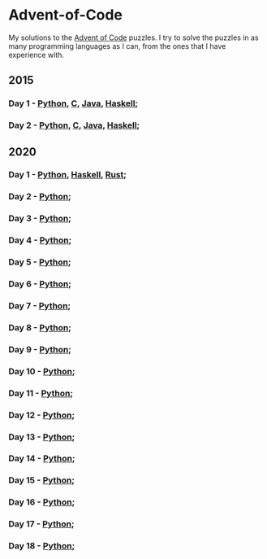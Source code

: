 # Advent-of-Code
My solutions to the [Advent of Code](https://adventofcode.com) puzzles. I try to solve the puzzles in as many programming languages as I can, from the ones that I have experience with.

## 2015

### Day 1 - [Python](<2015/Day 1/main.py>), [C](<2015/Day 1/main.c>), [Java](<2015/Day 1/main.java>), [Haskell](<2015/Day 1/main.hs>);
### Day 2 - [Python](<2015/Day 2/main.py>), [C](<2015/Day 2/main.c>), [Java](<2015/Day 2/main.java>), [Haskell](<2015/Day 2/main.hs>);

## 2020

### Day 1 - [Python](<2020/Day 01/main.py>), [Haskell](<2020/Day 01/main.hs>), [Rust](<2020/Day 01/rust/src/main.rs>);
### Day 2 - [Python](<2020/Day 02/main.py>);
### Day 3 - [Python](<2020/Day 03/main.py>);
### Day 4 - [Python](<2020/Day 04/main.py>);
### Day 5 - [Python](<2020/Day 05/main.py>);
### Day 6 - [Python](<2020/Day 06/main.py>);
### Day 7 - [Python](<2020/Day 07/main.py>);
### Day 8 - [Python](<2020/Day 08/main.py>);
### Day 9 - [Python](<2020/Day 09/main.py>);
### Day 10 - [Python](<2020/Day 10/main.py>);
### Day 11 - [Python](<2020/Day 11/main.py>);
### Day 12 - [Python](<2020/Day 12/main.py>);
### Day 13 - [Python](<2020/Day 13/main.py>);
### Day 14 - [Python](<2020/Day 14/main.py>);
### Day 15 - [Python](<2020/Day 15/main.py>);
### Day 16 - [Python](<2020/Day 16/main.py>);
### Day 17 - [Python](<2020/Day 17/main.py>);
### Day 18 - [Python](<2020/Day 18/main.py>);
